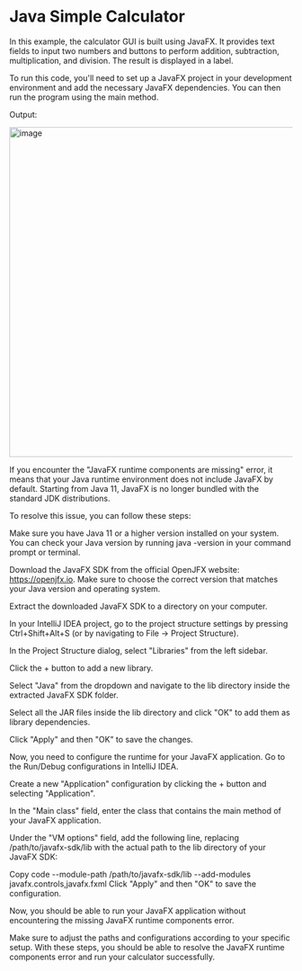 # Java Simple Calculator

In this example, the calculator GUI is built using JavaFX. It provides text fields to input two numbers and buttons to perform addition, subtraction, multiplication, and division. The result is displayed in a label.

To run this code, you'll need to set up a JavaFX project in your development environment and add the necessary JavaFX dependencies. You can then run the program using the main method.

Output:

<img width="587" alt="image" src="https://github.com/m-nikolova89/Java_Calculator/assets/127231957/77155e29-aa0f-41b5-b14f-d5be4e585b05">




If you encounter the "JavaFX runtime components are missing" error, it means that your Java runtime environment does not include JavaFX by default. Starting from Java 11, JavaFX is no longer bundled with the standard JDK distributions.

To resolve this issue, you can follow these steps:

Make sure you have Java 11 or a higher version installed on your system. You can check your Java version by running java -version in your command prompt or terminal.

Download the JavaFX SDK from the official OpenJFX website: https://openjfx.io. Make sure to choose the correct version that matches your Java version and operating system.

Extract the downloaded JavaFX SDK to a directory on your computer.

In your IntelliJ IDEA project, go to the project structure settings by pressing Ctrl+Shift+Alt+S (or by navigating to File -> Project Structure).

In the Project Structure dialog, select "Libraries" from the left sidebar.

Click the + button to add a new library.

Select "Java" from the dropdown and navigate to the lib directory inside the extracted JavaFX SDK folder.

Select all the JAR files inside the lib directory and click "OK" to add them as library dependencies.

Click "Apply" and then "OK" to save the changes.

Now, you need to configure the runtime for your JavaFX application. Go to the Run/Debug configurations in IntelliJ IDEA.

Create a new "Application" configuration by clicking the + button and selecting "Application".

In the "Main class" field, enter the class that contains the main method of your JavaFX application.

Under the "VM options" field, add the following line, replacing /path/to/javafx-sdk/lib with the actual path to the lib directory of your JavaFX SDK:


Copy code
--module-path /path/to/javafx-sdk/lib --add-modules javafx.controls,javafx.fxml
Click "Apply" and then "OK" to save the configuration.

Now, you should be able to run your JavaFX application without encountering the missing JavaFX runtime components error.

Make sure to adjust the paths and configurations according to your specific setup. With these steps, you should be able to resolve the JavaFX runtime components error and run your calculator successfully.
